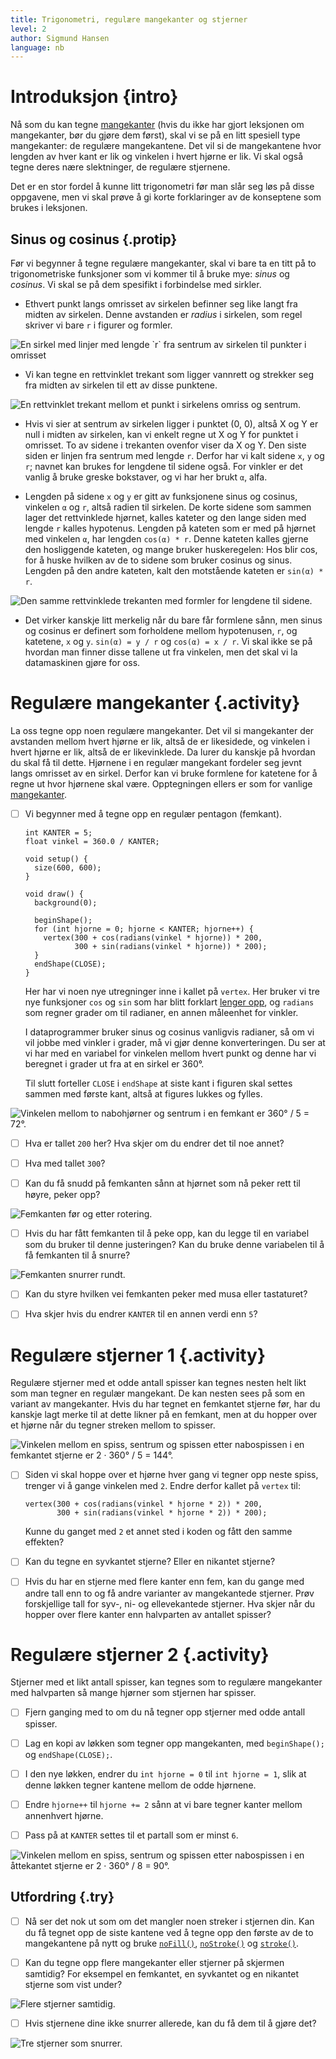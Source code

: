 ```yaml
---
title: Trigonometri, regulære mangekanter og stjerner
level: 2
author: Sigmund Hansen
language: nb
---
```


# Introduksjon {intro}

Nå som du kan tegne [mangekanter](../mangekanter/mangekanter.html)
(hvis du ikke har gjort leksjonen om mangekanter, bør du gjøre dem
først), skal vi se på en litt spesiell type mangekanter: de regulære
mangekantene. Det vil si de mangekantene hvor lengden av hver kant er
lik og vinkelen i hvert hjørne er lik. Vi skal også tegne deres nære
slektninger, de regulære stjernene.

Det er en stor fordel å kunne litt trigonometri før man slår seg løs
på disse oppgavene, men vi skal prøve å gi korte forklaringer av de
konseptene som brukes i leksjonen.

## Sinus og cosinus {.protip}

Før vi begynner å tegne regulære mangekanter, skal vi bare ta en
titt på to trigonometriske funksjoner som vi kommer til å bruke mye:
*sinus* og *cosinus*. Vi skal se på dem spesifikt i forbindelse med
sirkler.

+ Ethvert punkt langs omrisset av sirkelen befinner seg like langt fra
  midten av sirkelen. Denne avstanden er *radius* i sirkelen, som regel
  skriver vi bare `r` i figurer og formler.

![](SirkelRadius.png "En sirkel med linjer med lengde `r` fra sentrum av sirkelen til punkter i omrisset")

+ Vi kan tegne en rettvinklet trekant som ligger vannrett og strekker
  seg fra midten av sirkelen til ett av disse punktene.

![](RettvinkletTrekantSirkel.png "En rettvinklet trekant mellom et punkt i sirkelens omriss og sentrum.")

+ Hvis vi sier at sentrum av sirkelen ligger i punktet (0, 0), altså X
  og Y er null i midten av sirkelen, kan vi enkelt regne ut X og Y for
  punktet i omrisset. To av sidene i trekanten ovenfor viser da X og
  Y. Den siste siden er linjen fra sentrum med lengde `r`. Derfor har vi
  kalt sidene `x`, `y` og `r`; navnet kan brukes for lengdene til
  sidene også. For vinkler er det vanlig å bruke greske bokstaver, og vi
  har her brukt `α`, alfa.

+ Lengden på sidene `x` og `y` er gitt av funksjonene sinus og
  cosinus, vinkelen `α` og `r`, altså radien til sirkelen. De korte
  sidene som sammen lager det rettvinklede hjørnet, kalles kateter og
  den lange siden med lengde `r` kalles hypotenus. Lengden på kateten
  som er med på hjørnet med vinkelen `α`, har lengden `cos(α) *
  r`. Denne kateten kalles gjerne den hosliggende kateten, og mange
  bruker huskeregelen: Hos blir cos, for å huske hvilken av de to
  sidene som bruker cosinus og sinus. Lengden på den andre kateten,
  kalt den motstående kateten er `sin(α) * r`.

![](TrekantSiderSirkel.png "Den samme rettvinklede trekanten med formler for lengdene til sidene.")

+ Det virker kanskje litt merkelig når du bare får formlene sånn, men
  sinus og cosinus er definert som forholdene mellom hypotenusen, `r`,
  og katetene, `x` og `y`. `sin(α) = y / r` og `cos(α) = x / r`. Vi
  skal ikke se på hvordan man finner disse tallene ut fra vinkelen,
  men det skal vi la datamaskinen gjøre for oss.

# Regulære mangekanter {.activity}

La oss tegne opp noen regulære mangekanter. Det vil si mangekanter der
avstanden mellom hvert hjørne er lik, altså de er likesidede, og
vinkelen i hvert hjørne er lik, altså de er likevinklede. Da lurer du
kanskje på hvordan du skal få til dette. Hjørnene i en regulær
mangekant fordeler seg jevnt langs omrisset av en sirkel. Derfor kan
vi bruke formlene for katetene for å regne ut hvor hjørnene skal
være. Opptegningen ellers er som for vanlige
[mangekanter](../mangekanter/mangekanter.html).

- [ ] Vi begynner med å tegne opp en regulær pentagon (femkant).

  ```processing
  int KANTER = 5;
  float vinkel = 360.0 / KANTER;

  void setup() {
    size(600, 600);
  }

  void draw() {
    background(0);

    beginShape();
    for (int hjorne = 0; hjorne < KANTER; hjorne++) {
      vertex(300 + cos(radians(vinkel * hjorne)) * 200,
             300 + sin(radians(vinkel * hjorne)) * 200);
    }
    endShape(CLOSE);
  }
  ```

  Her har vi noen nye utregninger inne i kallet på `vertex`. Her
  bruker vi tre nye funksjoner `cos` og `sin` som har blitt forklart
  [lenger opp](#sinus-og-cosinus), og `radians` som regner grader om til radianer, en
  annen måleenhet for vinkler.

  I dataprogrammer bruker sinus og cosinus vanligvis radianer, så om vi vil jobbe med vinkler i grader,
  må vi gjør denne konverteringen. Du ser at vi har med en variabel
  for vinkelen mellom hvert punkt og denne har vi beregnet i grader ut
  fra at en sirkel er 360°.

  Til slutt forteller `CLOSE` i `endShape` at siste kant i figuren skal settes sammen med første kant, altså at figures lukkes og fylles.


![](Femkant.png "Vinkelen mellom to nabohjørner og sentrum i en femkant er 360° / 5 = 72°.")

- [ ] Hva er tallet `200` her? Hva skjer om du endrer det til noe annet?

- [ ] Hva med tallet `300`?

- [ ] Kan du få snudd på femkanten sånn at hjørnet som nå peker rett til
  høyre, peker opp?

![](FemkantRotering.png "Femkanten før og etter rotering.")

- [ ] Hvis du har fått femkanten til å peke opp, kan du legge til en
  variabel som du bruker til denne justeringen? Kan du bruke denne
  variabelen til å få femkanten til å snurre?

![](FemkantSnurrer.gif "Femkanten snurrer rundt.")

- [ ] Kan du styre hvilken vei femkanten peker med musa eller tastaturet?

- [ ] Hva skjer hvis du endrer `KANTER` til en annen verdi enn `5`?

# Regulære stjerner 1 {.activity}

Regulære stjerner med et odde antall spisser kan tegnes nesten helt
likt som man tegner en regulær mangekant. De kan nesten sees på som en
variant av mangekanter. Hvis du har tegnet en femkantet stjerne før,
har du kanskje lagt merke til at dette likner på en femkant, men at du
hopper over et hjørne når du tegner streken mellom to spisser.

![](Pentagram.png "Vinkelen mellom en spiss, sentrum og spissen etter nabospissen i en femkantet stjerne er 2 · 360° / 5 = 144°.")

- [ ] Siden vi skal hoppe over et hjørne hver gang vi tegner opp neste
  spiss, trenger vi å gange vinkelen med `2`. Endre derfor kallet på
  `vertex` til:

  ```processing
  vertex(300 + cos(radians(vinkel * hjorne * 2)) * 200,
         300 + sin(radians(vinkel * hjorne * 2)) * 200);
  ```

  Kunne du ganget med `2` et annet sted i koden og fått den samme
  effekten?

- [ ] Kan du tegne en syvkantet stjerne? Eller en nikantet stjerne?

- [ ] Hvis du har en stjerne med flere kanter enn fem, kan du gange med
  andre tall enn to og få andre varianter av mangekantede
  stjerner. Prøv forskjellige tall for syv-, ni- og ellevekantede
  stjerner. Hva skjer når du hopper over flere kanter enn halvparten
  av antallet spisser?

# Regulære stjerner 2 {.activity}

Stjerner med et likt antall spisser, kan tegnes som to regulære
mangekanter med halvparten så mange hjørner som stjernen har
spisser.

- [ ] Fjern ganging med to om du nå tegner opp stjerner med odde antall
  spisser.

- [ ] Lag en kopi av løkken som tegner opp mangekanten, med `beginShape();`
  og `endShape(CLOSE);`.

- [ ] I den nye løkken, endrer du `int hjorne = 0` til `int hjorne = 1`,
  slik at denne løkken tegner kantene mellom de odde hjørnene.

- [ ] Endre `hjorne++` til `hjorne += 2` sånn at vi bare tegner kanter
  mellom annenhvert hjørne.

- [ ] Pass på at `KANTER` settes til et partall som er minst `6`.

![](Oktagram.png "Vinkelen mellom en spiss, sentrum og spissen etter nabospissen i en åttekantet stjerne er 2 · 360° / 8 = 90°.")

## Utfordring {.try}

- [ ] Nå ser det nok ut som om det mangler noen streker i stjernen
  din. Kan du få tegnet opp de siste kantene ved å tegne opp den første
  av de to mangekantene på nytt og bruke
  [`noFill()`](https://processing.org/reference/noFill_.html),
  [`noStroke()`](https://processing.org/reference/noStroke_.html) og
  [`stroke()`](https://processing.org/reference/stroke_.html).

- [ ] Kan du tegne opp flere mangekanter eller stjerner på skjermen
  samtidig? For eksempel en femkantet, en syvkantet og en nikantet
  stjerne som vist under?

![](FlereStjerner.png "Flere stjerner samtidig.")

- [ ] Hvis stjernene dine ikke snurrer allerede, kan du få dem til å gjøre
  det?

![](FlereStjernerSnurrer.gif "Tre stjerner som snurrer.")
